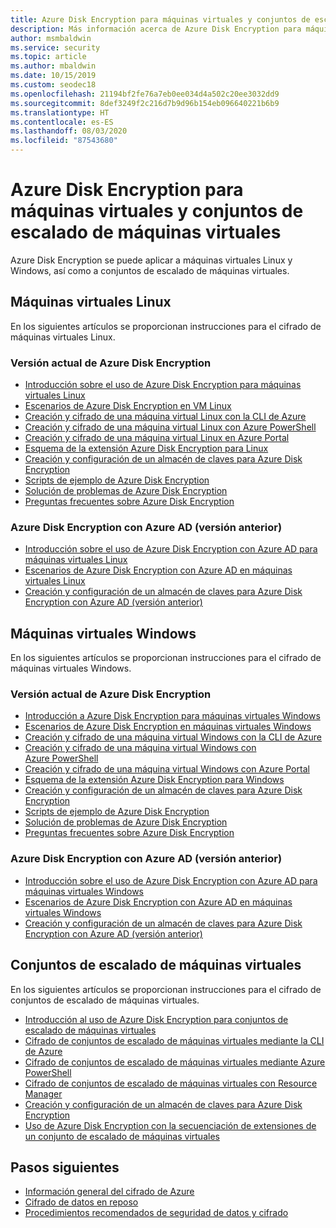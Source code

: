 ```yaml
---
title: Azure Disk Encryption para máquinas virtuales y conjuntos de escalado de máquinas virtuales
description: Más información acerca de Azure Disk Encryption para máquinas virtuales (VM) y conjuntos de escalado de VM. Azure Disk Encryption funciona para VM Linux y Windows.
author: msmbaldwin
ms.service: security
ms.topic: article
ms.author: mbaldwin
ms.date: 10/15/2019
ms.custom: seodec18
ms.openlocfilehash: 21194bf2fe76a7eb0ee034d4a502c20ee3032dd9
ms.sourcegitcommit: 8def3249f2c216d7b9d96b154eb096640221b6b9
ms.translationtype: HT
ms.contentlocale: es-ES
ms.lasthandoff: 08/03/2020
ms.locfileid: "87543680"
---
```

# <a name="azure-disk-encryption-for-virtual-machines-and-virtual-machine-scale-sets"></a>Azure Disk Encryption para máquinas virtuales y conjuntos de escalado de máquinas virtuales

Azure Disk Encryption se puede aplicar a máquinas virtuales Linux y Windows, así como a conjuntos de escalado de máquinas virtuales. 

## <a name="linux-virtual-machines"></a>Máquinas virtuales Linux

En los siguientes artículos se proporcionan instrucciones para el cifrado de máquinas virtuales Linux.

### <a name="current-version-of-azure-disk-encryption"></a>Versión actual de Azure Disk Encryption

- [Introducción sobre el uso de Azure Disk Encryption para máquinas virtuales Linux](../../virtual-machines/linux/disk-encryption-overview.md)
- [Escenarios de Azure Disk Encryption en VM Linux](../../virtual-machines/linux/disk-encryption-linux.md)
- [Creación y cifrado de una máquina virtual Linux con la CLI de Azure](../../virtual-machines/linux/disk-encryption-cli-quickstart.md)
- [Creación y cifrado de una máquina virtual Linux con Azure PowerShell](../../virtual-machines/linux/disk-encryption-powershell-quickstart.md)
- [Creación y cifrado de una máquina virtual Linux en Azure Portal](../../virtual-machines/linux/disk-encryption-portal-quickstart.md)
- [Esquema de la extensión Azure Disk Encryption para Linux](../../virtual-machines/extensions/azure-disk-enc-linux.md)
- [Creación y configuración de un almacén de claves para Azure Disk Encryption](../../virtual-machines/linux/disk-encryption-key-vault.md)
- [Scripts de ejemplo de Azure Disk Encryption](../../virtual-machines/linux/disk-encryption-sample-scripts.md)
- [Solución de problemas de Azure Disk Encryption](../../virtual-machines/linux/disk-encryption-troubleshooting.md)
- [Preguntas frecuentes sobre Azure Disk Encryption](../../virtual-machines/linux/disk-encryption-faq.md)

### <a name="azure-disk-encryption-with-azure-ad-previous-version"></a>Azure Disk Encryption con Azure AD (versión anterior)

- [Introducción sobre el uso de Azure Disk Encryption con Azure AD para máquinas virtuales Linux](../../virtual-machines/linux/disk-encryption-overview-aad.md)
- [Escenarios de Azure Disk Encryption con Azure AD en máquinas virtuales Linux](../../virtual-machines/linux/disk-encryption-linux.md)
- [Creación y configuración de un almacén de claves para Azure Disk Encryption con Azure AD (versión anterior)](../../virtual-machines/linux/disk-encryption-key-vault-aad.md)

## <a name="windows-virtual-machines"></a>Máquinas virtuales Windows

En los siguientes artículos se proporcionan instrucciones para el cifrado de máquinas virtuales Windows.

### <a name="current-version-of-azure-disk-encryption"></a>Versión actual de Azure Disk Encryption

- [Introducción a Azure Disk Encryption para máquinas virtuales Windows](../../virtual-machines/windows/disk-encryption-overview.md)
- [Escenarios de Azure Disk Encryption en máquinas virtuales Windows](../../virtual-machines/windows/disk-encryption-windows.md)
- [Creación y cifrado de una máquina virtual Windows con la CLI de Azure](../../virtual-machines/windows/disk-encryption-cli-quickstart.md)
- [Creación y cifrado de una máquina virtual Windows con Azure PowerShell](../../virtual-machines/windows/disk-encryption-powershell-quickstart.md)
- [Creación y cifrado de una máquina virtual Windows con Azure Portal](../../virtual-machines/windows/disk-encryption-portal-quickstart.md)
- [Esquema de la extensión Azure Disk Encryption para Windows](../../virtual-machines/extensions/azure-disk-enc-windows.md)
- [Creación y configuración de un almacén de claves para Azure Disk Encryption](../../virtual-machines/windows/disk-encryption-key-vault.md)
- [Scripts de ejemplo de Azure Disk Encryption](../../virtual-machines/windows/disk-encryption-sample-scripts.md)
- [Solución de problemas de Azure Disk Encryption](../../virtual-machines/windows/disk-encryption-troubleshooting.md)
- [Preguntas frecuentes sobre Azure Disk Encryption](../../virtual-machines/windows/disk-encryption-faq.md)

### <a name="azure-disk-encryption-with-azure-ad-previous-version"></a>Azure Disk Encryption con Azure AD (versión anterior)

- [Introducción sobre el uso de Azure Disk Encryption con Azure AD para máquinas virtuales Windows](../../virtual-machines/windows/disk-encryption-overview-aad.md)
- [Escenarios de Azure Disk Encryption con Azure AD en máquinas virtuales Windows](../../virtual-machines/windows/disk-encryption-windows.md)
- [Creación y configuración de un almacén de claves para Azure Disk Encryption con Azure AD (versión anterior)](../../virtual-machines/windows/disk-encryption-key-vault-aad.md)

## <a name="virtual-machine-scale-sets"></a>Conjuntos de escalado de máquinas virtuales

En los siguientes artículos se proporcionan instrucciones para el cifrado de conjuntos de escalado de máquinas virtuales.

- [Introducción al uso de Azure Disk Encryption para conjuntos de escalado de máquinas virtuales](../../virtual-machine-scale-sets/disk-encryption-overview.md) 
- [Cifrado de conjuntos de escalado de máquinas virtuales mediante la CLI de Azure](../../virtual-machine-scale-sets/disk-encryption-cli.md) 
- [Cifrado de conjuntos de escalado de máquinas virtuales mediante Azure PowerShell](../../virtual-machine-scale-sets/disk-encryption-powershell.md)
- [Cifrado de conjuntos de escalado de máquinas virtuales con Resource Manager](../../virtual-machine-scale-sets/disk-encryption-azure-resource-manager.md)
- [Creación y configuración de un almacén de claves para Azure Disk Encryption](../../virtual-machine-scale-sets/disk-encryption-key-vault.md)
- [Uso de Azure Disk Encryption con la secuenciación de extensiones de un conjunto de escalado de máquinas virtuales](../../virtual-machine-scale-sets/disk-encryption-extension-sequencing.md)

## <a name="next-steps"></a>Pasos siguientes

- [Información general del cifrado de Azure](encryption-overview.md)
- [Cifrado de datos en reposo](encryption-atrest.md)
- [Procedimientos recomendados de seguridad de datos y cifrado](data-encryption-best-practices.md)
